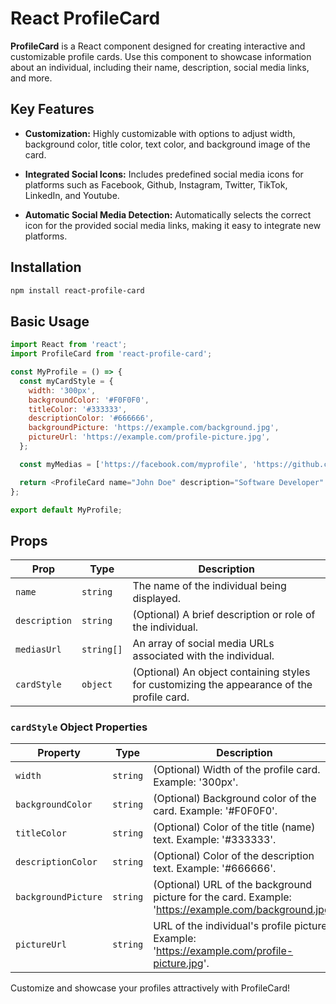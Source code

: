 # React ProfileCard

**ProfileCard** is a React component designed for creating interactive and customizable profile cards. Use this component to showcase information about an individual, including their name, description, social media links, and more.

## Key Features

- **Customization:** Highly customizable with options to adjust width, background color, title color, text color, and background image of the card.

- **Integrated Social Icons:** Includes predefined social media icons for platforms such as Facebook, Github, Instagram, Twitter, TikTok, LinkedIn, and Youtube.

- **Automatic Social Media Detection:** Automatically selects the correct icon for the provided social media links, making it easy to integrate new platforms.

## Installation

```bash
npm install react-profile-card
```
## Basic Usage

``` js
import React from 'react';
import ProfileCard from 'react-profile-card';

const MyProfile = () => {
  const myCardStyle = {
    width: '300px',
    backgroundColor: '#F0F0F0',
    titleColor: '#333333',
    descriptionColor: '#666666',
    backgroundPicture: 'https://example.com/background.jpg',
    pictureUrl: 'https://example.com/profile-picture.jpg',
  };

  const myMedias = ['https://facebook.com/myprofile', 'https://github.com/myprofile'];

  return <ProfileCard name="John Doe" description="Software Developer" mediasUrl={myMedias} cardStyle={myCardStyle} />;
};

export default MyProfile;

```

## Props

| Prop          | Type       | Description                                                                                     |
| ------------- | ---------- | ----------------------------------------------------------------------------------------------- |
| `name`        | `string`   | The name of the individual being displayed.                                                    |
| `description` | `string`   | (Optional) A brief description or role of the individual.                                       |
| `mediasUrl`   | `string[]` | An array of social media URLs associated with the individual.                                   |
| `cardStyle`   | `object`   | (Optional) An object containing styles for customizing the appearance of the profile card.      |

### `cardStyle` Object Properties

| Property             | Type     | Description                                                                                     |
| -------------------- | -------- | ----------------------------------------------------------------------------------------------- |
| `width`              | `string` | (Optional) Width of the profile card. Example: '300px'.                                         |
| `backgroundColor`    | `string` | (Optional) Background color of the card. Example: '#F0F0F0'.                                    |
| `titleColor`         | `string` | (Optional) Color of the title (name) text. Example: '#333333'.                                  |
| `descriptionColor`   | `string` | (Optional) Color of the description text. Example: '#666666'.                                    |
| `backgroundPicture`  | `string` | (Optional) URL of the background picture for the card. Example: 'https://example.com/background.jpg'. |
| `pictureUrl`         | `string` | URL of the individual's profile picture. Example: 'https://example.com/profile-picture.jpg'.   |


Customize and showcase your profiles attractively with ProfileCard!